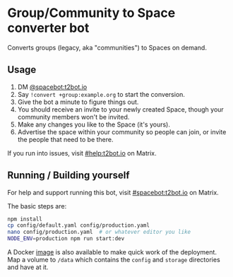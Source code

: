 # Group/Community to Space converter bot

Converts groups (legacy, aka "communities") to Spaces on demand.

## Usage

1. DM [@spacebot:t2bot.io](https://matrix.to/#/@spacebot:t2bot.io)
2. Say `!convert +group:example.org` to start the conversion.
3. Give the bot a minute to figure things out.
4. You should receive an invite to your newly created Space, though your community members won't be invited.
5. Make any changes you like to the Space (it's yours).
6. Advertise the space within your community so people can join, or invite the people that need to be there.

If you run into issues, visit [#help:t2bot.io](https://matrix.to/#/#help:t2bot.io) on Matrix.

## Running / Building yourself

For help and support running this bot, visit [#spacebot:t2bot.io](https://matrix.to/#/#spacebot:t2bot.io) on Matrix.

The basic steps are:

```bash
npm install
cp config/default.yaml config/production.yaml
nano config/production.yaml  # or whatever editor you like
NODE_ENV=production npm run start:dev
```

A Docker [image](https://hub.docker.com/r/t2bot/groups-to-space-bot) is also available to make quick work of the deployment. Map a volume to `/data` which contains the `config` and `storage` directories and have at it.
